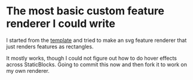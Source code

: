 # The most basic custom feature renderer I could write

I started from the [template](https://github.com/GMOD/jbrowse-plugin-template) 
and tried to make an svg feature renderer that just renders features as rectangles.

It mostly works, though I could not figure out how to do hover effects across StaticBlocks.
Going to commit this now and then fork it to work on my own renderer.